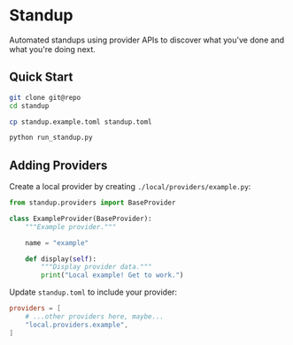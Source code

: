 # Standup

Automated standups using provider APIs to discover what you've done and what you're doing next.

## Quick Start

```bash
git clone git@repo
cd standup

cp standup.example.toml standup.toml

python run_standup.py
```

## Adding Providers

Create a local provider by creating `./local/providers/example.py`:

```python
from standup.providers import BaseProvider

class ExampleProvider(BaseProvider):
    """Example provider."""

    name = "example"

    def display(self):
        """Display provider data."""
        print("Local example! Get to work.")
```

Update `standup.toml` to include your provider:

```toml
providers = [
    # ...other providers here, maybe...
    "local.providers.example",
]
```
